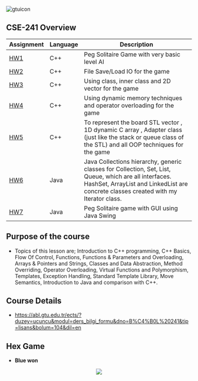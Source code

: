 ![gtuicon](https://seeklogo.com/images/G/gebze-teknik-universitesi-gtu-logo-DB51C963F7-seeklogo.com.png)
## CSE-241 Overview

Assignment  | Language | Description
------------- | ------------- | ------------- 
[HW1](https://github.com/emircand/CSE241-FALL21/tree/main/hw01)  | C++ | Peg Solitaire Game with very basic level AI
[HW2](https://github.com/emircand/CSE241-FALL21/tree/main/hw02)  | C++ | File Save/Load IO for the game
[HW3](https://github.com/emircand/CSE241-FALL21/tree/main/hw03)  | C++ | Using class, inner class and 2D vector for the game
[HW4]()  | C++ | Using dynamic memory techniques and operator overloading for the game
[HW5]()  | C++ | To represent the board STL vector , 1D dynamic C array , Adapter class (just like the stack or queue class of the STL)  and all OOP techniques for the game
[HW6]()  | Java | Java Collections hierarchy, generic classes for Collection, Set, List, Queue, which are all interfaces. HashSet, ArrayList and LinkedList are concrete classes created with my Iterator class.
[HW7]()  | Java | Peg Solitaire game with GUI using Java Swing

## Purpose of the course
- Topics of this lesson are; Introduction to C++ programming, C++ Basics, Flow Of Control, Functions, Functions & Parameters and Overloading, Arrays & Pointers and Strings, Classes and Data Abstraction, Method Overriding, Operator Overloading, Virtual Functions and Polymorphism, Templates, Exception Handling, Standard Template Library, Move Semantics, Introduction to Java and comparison with C++.
## Course Details
- https://abl.gtu.edu.tr/ects/?duzey=ucuncu&modul=ders_bilgi_formu&dno=B%C4%B0L%20241&tip=lisans&bolum=104&dil=en

## Hex Game
- __Blue won__
<p align="center">
  <img src="https://upload.wikimedia.org/wikipedia/commons/thumb/4/47/Peg_Solitaire_game_board_shapes.svg/684px-Peg_Solitaire_game_board_shapes.svg.png">
</p>
